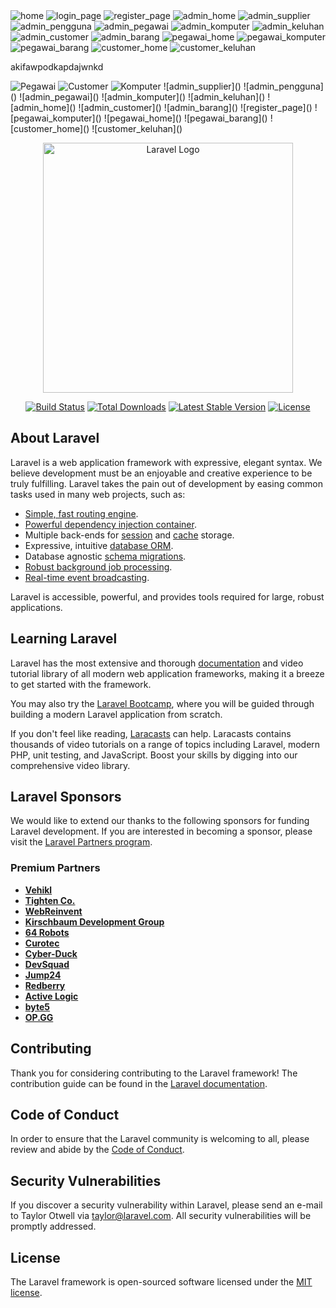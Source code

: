 <img src="https://github.com/user-attachments/assets/f0785ff2-0522-4ba0-80bf-47b9278afd85" alt="home">
<img src="https://github.com/user-attachments/assets/b0fe28e5-1dab-4a12-ab26-df4efc49fee0" alt="login_page">
<img src="https://github.com/user-attachments/assets/dc15e0ae-2efb-41b8-8f27-9614f56e9737" alt="register_page">
<img src="https://github.com/user-attachments/assets/705297d6-0fee-4db2-b54f-16438f28ca9a" alt="admin_home">
<img src="https://github.com/user-attachments/assets/90a75a16-296d-480f-a43c-88e21b8cf726" alt="admin_supplier">
<img src="https://github.com/user-attachments/assets/26794a67-9ed0-4642-a9ca-75d8b8d5cb9a" alt="admin_pengguna">
<img src="https://github.com/user-attachments/assets/915e32cc-6b74-4c3b-a029-f6e91c928448" alt="admin_pegawai">
<img src="https://github.com/user-attachments/assets/4d25a282-891f-496d-b075-4cad20d88fb2" alt="admin_komputer">
<img src="https://github.com/user-attachments/assets/2632f8da-c56c-4d7d-bca6-8858389bd16c" alt="admin_keluhan">
<img src="https://github.com/user-attachments/assets/52e46ce0-1f25-446f-93cd-cfa6e8be6923" alt="admin_customer">
<img src="https://github.com/user-attachments/assets/8fcd6448-0480-463d-b087-e80d1832a964" alt="admin_barang">
<img src="https://github.com/user-attachments/assets/4009a201-a8ad-4a8d-b25e-e8469633be7a" alt="pegawai_home">
<img src="https://github.com/user-attachments/assets/a7c4833c-b144-4362-acbc-4908c74e0ce7" alt="pegawai_komputer">
<img src="https://github.com/user-attachments/assets/281e0349-58b2-42c9-9316-ab7ebdf34344" alt="pegawai_barang">
<img src="https://github.com/user-attachments/assets/8b66a96d-d168-4a18-975f-e7933c5c1c91" alt="customer_home">
<img src="https://github.com/user-attachments/assets/f9f33888-9764-4dbf-84a9-7f2d22c9527c" alt="customer_keluhan">

akifawpodkapdajwnkd

<img src="https://github.com/DaffaPratama28/ServisKomputer-DaffaPratama/assets/169805841/67b5e0b1-65aa-4320-a763-a11936678d3d" alt="Pegawai">
<img src="https://github.com/DaffaPratama28/ServisKomputer-DaffaPratama/assets/169805841/d8f68527-30a7-4397-b05f-90786ed588f4" alt="Customer">
<img src="https://github.com/DaffaPratama28/ServisKomputer-DaffaPratama/assets/169805841/90477f3c-239c-4716-8662-6648719dbb14" alt="Komputer">
![admin_supplier]()
![admin_pengguna]()
![admin_pegawai]()
![admin_komputer]()
![admin_keluhan]()
![admin_home]()
![admin_customer]()
![admin_barang]()
![register_page]()
![pegawai_komputer]()
![pegawai_home]()
![pegawai_barang]()
![customer_home]()
![customer_keluhan]()

<p align="center"><a href="https://laravel.com" target="_blank"><img src="https://raw.githubusercontent.com/laravel/art/master/logo-lockup/5%20SVG/2%20CMYK/1%20Full%20Color/laravel-logolockup-cmyk-red.svg" width="400" alt="Laravel Logo"></a></p>

<p align="center">
<a href="https://github.com/laravel/framework/actions"><img src="https://github.com/laravel/framework/workflows/tests/badge.svg" alt="Build Status"></a>
<a href="https://packagist.org/packages/laravel/framework"><img src="https://img.shields.io/packagist/dt/laravel/framework" alt="Total Downloads"></a>
<a href="https://packagist.org/packages/laravel/framework"><img src="https://img.shields.io/packagist/v/laravel/framework" alt="Latest Stable Version"></a>
<a href="https://packagist.org/packages/laravel/framework"><img src="https://img.shields.io/packagist/l/laravel/framework" alt="License"></a>
</p>

## About Laravel

Laravel is a web application framework with expressive, elegant syntax. We believe development must be an enjoyable and creative experience to be truly fulfilling. Laravel takes the pain out of development by easing common tasks used in many web projects, such as:

-   [Simple, fast routing engine](https://laravel.com/docs/routing).
-   [Powerful dependency injection container](https://laravel.com/docs/container).
-   Multiple back-ends for [session](https://laravel.com/docs/session) and [cache](https://laravel.com/docs/cache) storage.
-   Expressive, intuitive [database ORM](https://laravel.com/docs/eloquent).
-   Database agnostic [schema migrations](https://laravel.com/docs/migrations).
-   [Robust background job processing](https://laravel.com/docs/queues).
-   [Real-time event broadcasting](https://laravel.com/docs/broadcasting).

Laravel is accessible, powerful, and provides tools required for large, robust applications.

## Learning Laravel

Laravel has the most extensive and thorough [documentation](https://laravel.com/docs) and video tutorial library of all modern web application frameworks, making it a breeze to get started with the framework.

You may also try the [Laravel Bootcamp](https://bootcamp.laravel.com), where you will be guided through building a modern Laravel application from scratch.

If you don't feel like reading, [Laracasts](https://laracasts.com) can help. Laracasts contains thousands of video tutorials on a range of topics including Laravel, modern PHP, unit testing, and JavaScript. Boost your skills by digging into our comprehensive video library.

## Laravel Sponsors

We would like to extend our thanks to the following sponsors for funding Laravel development. If you are interested in becoming a sponsor, please visit the [Laravel Partners program](https://partners.laravel.com).

### Premium Partners

-   **[Vehikl](https://vehikl.com/)**
-   **[Tighten Co.](https://tighten.co)**
-   **[WebReinvent](https://webreinvent.com/)**
-   **[Kirschbaum Development Group](https://kirschbaumdevelopment.com)**
-   **[64 Robots](https://64robots.com)**
-   **[Curotec](https://www.curotec.com/services/technologies/laravel/)**
-   **[Cyber-Duck](https://cyber-duck.co.uk)**
-   **[DevSquad](https://devsquad.com/hire-laravel-developers)**
-   **[Jump24](https://jump24.co.uk)**
-   **[Redberry](https://redberry.international/laravel/)**
-   **[Active Logic](https://activelogic.com)**
-   **[byte5](https://byte5.de)**
-   **[OP.GG](https://op.gg)**

## Contributing

Thank you for considering contributing to the Laravel framework! The contribution guide can be found in the [Laravel documentation](https://laravel.com/docs/contributions).

## Code of Conduct

In order to ensure that the Laravel community is welcoming to all, please review and abide by the [Code of Conduct](https://laravel.com/docs/contributions#code-of-conduct).

## Security Vulnerabilities

If you discover a security vulnerability within Laravel, please send an e-mail to Taylor Otwell via [taylor@laravel.com](mailto:taylor@laravel.com). All security vulnerabilities will be promptly addressed.

## License

The Laravel framework is open-sourced software licensed under the [MIT license](https://opensource.org/licenses/MIT).
